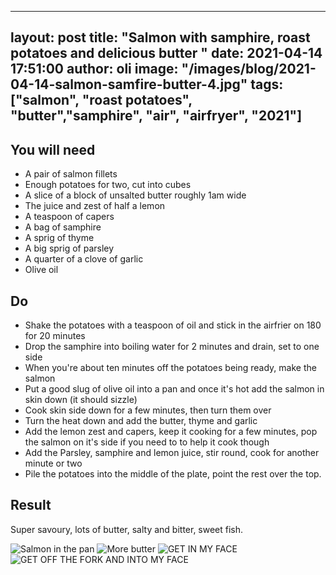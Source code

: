 
---
layout: post
title:  "Salmon with samphire, roast potatoes and delicious butter  "
date:   2021-04-14 17:51:00
author: oli
image: "/images/blog/2021-04-14-salmon-samfire-butter-4.jpg"
tags: ["salmon", "roast potatoes", "butter","samphire", "air", "airfryer", "2021"]
---



## You will need

* A pair of salmon fillets
* Enough potatoes for two, cut into cubes
* A slice of a block of unsalted butter roughly 1am wide
* The juice and zest of half a lemon
* A teaspoon of capers
* A bag of samphire
* A sprig of thyme
* A big sprig of parsley
* A quarter of a clove of garlic
* Olive oil


## Do

* Shake the potatoes with a teaspoon of oil and stick in the airfrier on 180 for 20 minutes
* Drop the samphire into boiling water for 2 minutes and drain, set to one side
* When you're about ten minutes off the potatoes being ready, make the salmon
* Put a good slug of olive oil into a pan and once it's hot add the salmon in skin down (it should sizzle)
* Cook skin side down for a few minutes, then turn them over
* Turn the heat down and add the butter, thyme and garlic
* Add the lemon zest and capers, keep it cooking for a few minutes, pop the salmon on it's side if you need to to help it cook though
* Add the Parsley, samphire and lemon juice, stir round, cook for another minute or two
* Pile the potatoes into the middle of the plate, point the rest over the top.

## Result

Super savoury, lots of butter, salty and bitter, sweet fish. 

![Salmon in the pan](/images/blog/2021-04-14-salmon-samfire-butter-1.jpg)
![More butter](/images/blog/2021-04-14-salmon-samfire-butter-2.jpg)
![GET IN MY FACE](/images/blog/2021-04-14-salmon-samfire-butter-3.jpg)
![GET OFF THE FORK AND INTO MY FACE](/images/blog/2021-04-14-salmon-samfire-butter-4.jpg)
